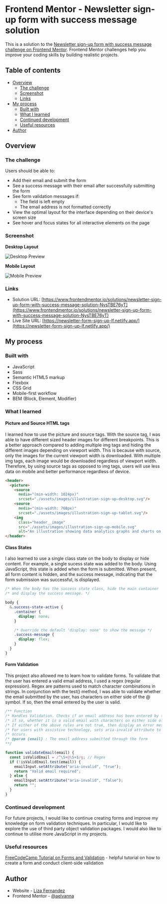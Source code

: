 # Frontend Mentor - Newsletter sign-up form with success message solution

This is a solution to the [Newsletter sign-up form with success message challenge on Frontend Mentor](https://www.frontendmentor.io/challenges/newsletter-signup-form-with-success-message-3FC1AZbNrv). Frontend Mentor challenges help you improve your coding skills by building realistic projects.

## Table of contents

- [Overview](#overview)
  - [The challenge](#the-challenge)
  - [Screenshot](#screenshot)
  - [Links](#links)
- [My process](#my-process)
  - [Built with](#built-with)
  - [What I learned](#what-i-learned)
  - [Continued development](#continued-development)
  - [Useful resources](#useful-resources)
- [Author](#author)

## Overview

### The challenge

Users should be able to:

- Add their email and submit the form
- See a success message with their email after successfully submitting the form
- See form validation messages if:
  - The field is left empty
  - The email address is not formatted correctly
- View the optimal layout for the interface depending on their device's screen size
- See hover and focus states for all interactive elements on the page

### Screenshot

**Desktop Layout**

![Desktop Preview](./desktop-preview.jpeg)

**Mobile Layout**

![Mobile Preview](./mobile-preview.jpeg)

### Links

- Solution URL: [https://www.frontendmentor.io/solutions/newsletter-sign-up-form-with-success-message-solution-NysTBE76yT](https://www.frontendmentor.io/solutions/newsletter-sign-up-form-with-success-message-solution-NysTBE76yT)
- Live Site URL: [https://newsletter-form-sign-up-lf.netlify.app/](https://newsletter-form-sign-up-lf.netlify.app/)

## My process

### Built with

- JavaScript
- Sass
- Semantic HTML5 markup
- Flexbox
- CSS Grid
- Mobile-first workflow
- BEM (Block, Element, Modifier)

### What I learned

#### Picture and Source HTML tags

I learned how to use the picture and source tags. With the source tag, I was able to have different sized header images for different breakpoints. This is a better approach compared to adding multiple img tags and hiding the different images depending on viewport width. This is because with source, only the images for the current viewport width is downloaded. With multiple img tags, each image would be downloaded regardless of viewport width. Therefore, by using source tags as opposed to img tags, users will use less data on mobile and better performance regardless of device.

```html
<header>
  <picture>
    <source
      media="(min-width: 1024px)"
      srcset="./assets/images/illustration-sign-up-desktop.svg"/>
    <source
      media="(min-width: 768px)"
      srcset="./assets/images/illustration-sign-up-tablet.svg"/>
    <img
      class="header__image"
      src="./assets/images/illustration-sign-up-mobile.svg"
      alt="An illustration showing data analytics graphs and charts on a screen."/>
</header>
```

#### Class States

I also learned to use a single class state on the body to display or hide content. For example, a single sucess state was added to the body. Using JavaScript, this state is added when the form is submitted. When present, all form content is hidden, and the success message, indicating that the form submission was successful, is displayed.

```css
/* When the body has the success state class, hide the main container
/* and display the success message. */

body {
  &.success-state-active {
    .container {
      display: none;
    }

    /* Override the default 'display: none' to show the message */
    .success-message {
      display: flex;
    }
  }
}
```

#### Form Validation

This project also allowed me to learn how to validate forms. To validate that the user has entered a valid email address, I used a regex (regular expression). Regex are patterns used to match character combinations in strings. In conjunction with the test() method, I was able to validate whether the email submitted by the user, has characters on either side of the @ symbol. If so, then the email entered by the user is valid.

```js
/** Function
/* Handles Validation. Checks if an email address has been entered by the user and
/* if so, whether it is a valid email with characters on either side of the @ symbol.
/* If either of the above rules are not true, then display an error message.
/* For users with assistive technology, sets aria-invalid attribute to true if an error
/* occurs.
/* @param {email} : The email address submitted through the form
**/

function validateEmail(email) {
  const isValidEmail = /^\S+@\S+$/g; // Regex
  if (!isValidEmail.test(email)) {
    emailInput.setAttribute("aria-invalid", "true");
    return "Valid email required";
  } else {
    emailInput.setAttribute("aria-invalid", "false");
    return "";
  }
}
```

### Continued development

For future projects, I would like to continue creating forms and improve my knowledge on form validation techniques. In particular, I would like to explore the use of third party object validation packages. I would also like to continue to utilise more JavaScript in my projects.

### Useful resources

[FreeCodeCamp Tutorial on Forms and Validation](https://www.freecodecamp.org/news/build-and-validate-beautiful-forms-with-vanilla-html-css-js/) - helpful tutorial on how to create a form and conduct client-side validation

## Author

- Website - [Liza Fernandez](https://www.lizafernandez.com)
- Frontend Mentor - [@aelvanna](https://www.frontendmentor.io/profile/aelvanna)
